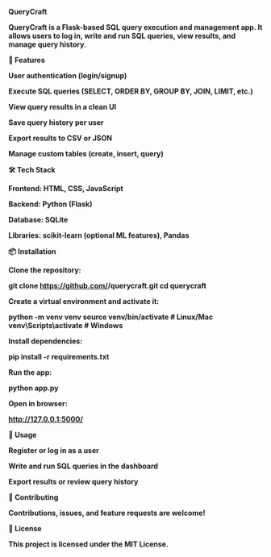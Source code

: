 <b>QueryCraft<b>

QueryCraft is a Flask-based SQL query execution and management app. It allows users to log in, write and run SQL queries, view results, and manage query history.

🚀 Features

User authentication (login/signup)

Execute SQL queries (SELECT, ORDER BY, GROUP BY, JOIN, LIMIT, etc.)

View query results in a clean UI

Save query history per user

Export results to CSV or JSON

Manage custom tables (create, insert, query)

🛠️ Tech Stack

Frontend: HTML, CSS, JavaScript

Backend: Python (Flask)

Database: SQLite

Libraries: scikit-learn (optional ML features), Pandas

📦 Installation

Clone the repository:

git clone https://github.com/<your-username>/querycraft.git
cd querycraft


Create a virtual environment and activate it:

python -m venv venv
source venv/bin/activate   # Linux/Mac
venv\Scripts\activate      # Windows


Install dependencies:

pip install -r requirements.txt


Run the app:

python app.py


Open in browser:

http://127.0.0.1:5000/

📖 Usage

Register or log in as a user

Write and run SQL queries in the dashboard

Export results or review query history

🤝 Contributing

Contributions, issues, and feature requests are welcome!

📜 License

This project is licensed under the MIT License.
